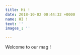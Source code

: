 ```yaml
---
title: Hi !
date: 2018-10-02 00:44:32 +0000
name: HI !
text: ''
images_: ''

---
```

Welcome to our mag !